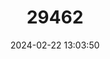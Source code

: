 ---
title: "29462"
category: "Microgale monticola"
draft: false
date: 2024-02-22 13:03:50
languages:
  English: ["Mountain Shrew Tenrec", "Montane Shrew Tenrec"]
---